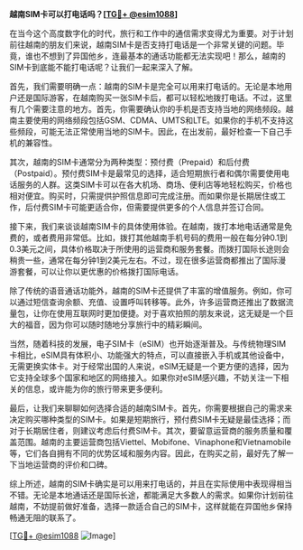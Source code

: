 **越南SIM卡可以打电话吗？[[TG💪+ @esim1088](https://t.me/s/esim1088)]**

在当今这个高度数字化的时代，旅行和工作中的通信需求变得尤为重要。对于计划前往越南的朋友们来说，越南SIM卡是否支持打电话是一个非常关键的问题。毕竟，谁也不想到了异国他乡，连最基本的通话功能都无法实现吧！那么，越南的SIM卡到底能不能打电话呢？让我们一起来深入了解。

首先，我们需要明确一点：越南的SIM卡是完全可以用来打电话的。无论是本地用户还是国际游客，在越南购买一张SIM卡后，都可以轻松地拨打电话。不过，这里有几个需要注意的地方。首先，你需要确认你的手机是否支持当地的网络频段。越南主要使用的网络频段包括GSM、CDMA、UMTS和LTE。如果你的手机不支持这些频段，可能无法正常使用当地的SIM卡。因此，在出发前，最好检查一下自己手机的兼容性。

其次，越南的SIM卡通常分为两种类型：预付费（Prepaid）和后付费（Postpaid）。预付费SIM卡是最常见的选择，适合短期旅行者和偶尔需要使用电话服务的人群。这类SIM卡可以在各大机场、商场、便利店等地轻松购买，价格也相对便宜。购买时，只需提供护照信息即可完成注册。而如果你是长期居住或工作，后付费SIM卡可能更适合你，但需要提供更多的个人信息并签订合同。

接下来，我们来谈谈越南SIM卡的具体使用体验。在越南，拨打本地电话通常是免费的，或者费用非常低。比如，拨打其他越南手机号码的费用一般在每分钟0.1到0.3美元之间，具体价格取决于所使用的运营商和服务套餐。而拨打国际长途则会稍贵一些，通常在每分钟1到2美元左右。不过，现在很多运营商都推出了国际漫游套餐，可以让你以更优惠的价格拨打国际电话。

除了传统的语音通话功能外，越南的SIM卡还提供了丰富的增值服务。例如，你可以通过短信查询余额、充值、设置呼叫转移等。此外，许多运营商还推出了数据流量包，让你在使用互联网时更加便捷。对于喜欢拍照的朋友来说，这无疑是一个巨大的福音，因为你可以随时随地分享旅行中的精彩瞬间。

当然，随着科技的发展，电子SIM卡（eSIM）也开始逐渐普及。与传统物理SIM卡相比，eSIM具有体积小、功能强大的特点，可以直接嵌入手机或其他设备中，无需更换实体卡。对于经常出国的人来说，eSIM无疑是一个更方便的选择，因为它支持全球多个国家和地区的网络接入。如果你对eSIM感兴趣，不妨关注一下相关的信息，或许能为你的旅行带来更多便利。

最后，让我们来聊聊如何选择合适的越南SIM卡。首先，你需要根据自己的需求来决定购买哪种类型的SIM卡。如果是短期旅行，预付费SIM卡无疑是最佳选择；而对于长期居住者，则建议考虑后付费SIM卡。其次，要留意运营商的服务质量和覆盖范围。越南的主要运营商包括Viettel、Mobifone、Vinaphone和Vietnamobile等，它们各自拥有不同的优势区域和服务内容。因此，在购买之前，最好先了解一下当地运营商的评价和口碑。

综上所述，越南的SIM卡确实是可以用来打电话的，并且在实际使用中表现得相当不错。无论是本地通话还是国际长途，都能满足大多数人的需求。如果你计划前往越南，不妨提前做好准备，选择一款适合自己的SIM卡，这样就能在异国他乡保持畅通无阻的联系了。

[[TG💪+ @esim1088](https://t.me/s/esim1088) ![Image](https://i.postimg.cc/4NQfJmqS/Snipaste-2025-05-13-00-14-12.png)]